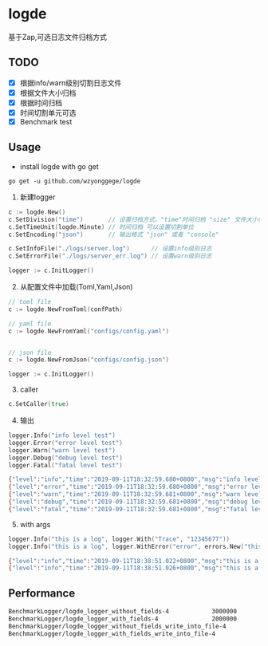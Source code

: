 # logde

基于Zap,可选日志文件归档方式

## TODO

- [x] 根据info/warn级别切割日志文件
- [x] 根据文件大小归档
- [x] 根据时间归档
- [x] 时间切割单元可选
- [x] Benchmark test

## Usage

- install logde with go get

`go get -u github.com/wzyonggege/logde`

1. 新建logger
```go
c := logde.New()
c.SetDivision("time")	    // 设置归档方式，"time"时间归档 "size" 文件大小归档，文件大小等可以在配置文件配置
c.SetTimeUnit(logde.Minute) // 时间归档 可以设置切割单位
c.SetEncoding("json")	    // 输出格式 "json" 或者 "console"

c.SetInfoFile("./logs/server.log")		// 设置info级别日志
c.SetErrorFile("./logs/server_err.log")	// 设置warn级别日志

logger := c.InitLogger()
```

2. 从配置文件中加载(Toml,Yaml,Json)

```go
// toml file
c := logde.NewFromToml(confPath)

// yaml file
c := logde.NewFromYaml("configs/config.yaml")


// json file
c := logde.NewFromJson("configs/config.json")

logger := c.InitLogger()
```

3. caller 

```go
c.SetCaller(true)
```

4. 输出

```go
logger.Info("info level test")
logger.Error("error level test")
logger.Warn("warn level test")
logger.Debug("debug level test")
logger.Fatal("fatal level test")
```

```bash
{"level":"info","time":"2019-09-11T18:32:59.680+0800","msg":"info level test"}
{"level":"error","time":"2019-09-11T18:32:59.680+0800","msg":"error level test"}
{"level":"warn","time":"2019-09-11T18:32:59.681+0800","msg":"warn level test"}
{"level":"debug","time":"2019-09-11T18:32:59.681+0800","msg":"debug level test"}
{"level":"fatal","time":"2019-09-11T18:32:59.681+0800","msg":"fatal level test"}
```

5. with args
```go
logger.Info("this is a log", logger.With("Trace", "12345677"))
logger.Info("this is a log", logger.WithError("error", errors.New("this is a new error")))
```

```bash
{"level":"info","time":"2019-09-11T18:38:51.022+0800","msg":"this is a log","Trace":"12345677"}
{"level":"info","time":"2019-09-11T18:38:51.026+0800","msg":"this is a log","error":"this is a new error"}
```

## Performance

```bash
BenchmarkLogger/logde_logger_without_fields-4            3000000               563 ns/op
BenchmarkLogger/logde_logger_with_fields-4               2000000               637 ns/op
BenchmarkLogger/logde_logger_without_fields_write_into_file-4             200000             13021 ns/op
BenchmarkLogger/logde_logger_with_fields_write_into_file-4                100000             12606 ns/op
```



